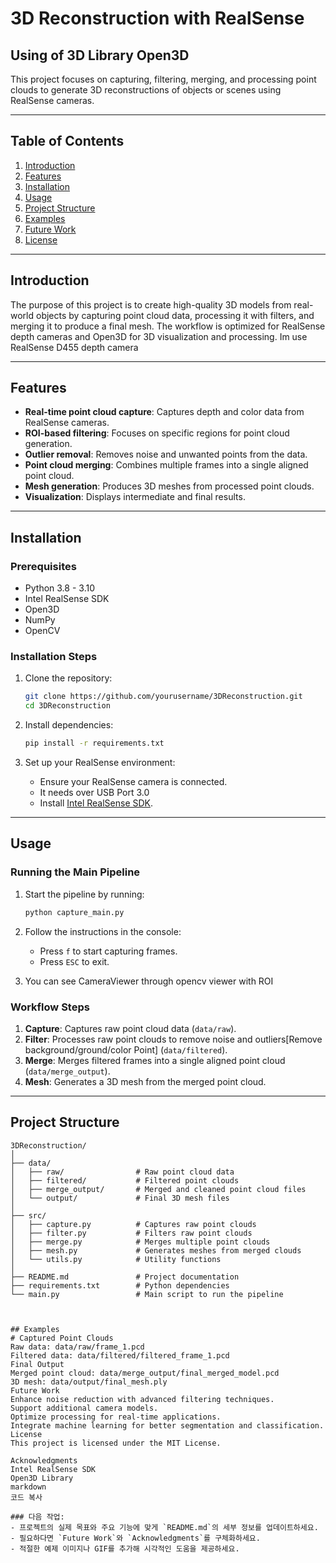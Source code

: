 # 3D Reconstruction with RealSense
## Using of 3D Library Open3D

This project focuses on capturing, filtering, merging, and processing point clouds to generate 3D reconstructions of objects or scenes using RealSense cameras.

---

## Table of Contents
1. [Introduction](#introduction)
2. [Features](#features)
3. [Installation](#installation)
4. [Usage](#usage)
5. [Project Structure](#project-structure)
6. [Examples](#examples)
7. [Future Work](#future-work)
8. [License](#license)

---

## Introduction

The purpose of this project is to create high-quality 3D models from real-world objects by capturing point cloud data, processing it with filters, and merging it to produce a final mesh.
The workflow is optimized for RealSense depth cameras and Open3D for 3D visualization and processing.
Im use RealSense D455 depth camera

---

## Features

- **Real-time point cloud capture**: Captures depth and color data from RealSense cameras.
- **ROI-based filtering**: Focuses on specific regions for point cloud generation.
- **Outlier removal**: Removes noise and unwanted points from the data.
- **Point cloud merging**: Combines multiple frames into a single aligned point cloud.
- **Mesh generation**: Produces 3D meshes from processed point clouds.
- **Visualization**: Displays intermediate and final results.

---

## Installation

### Prerequisites

- Python 3.8 - 3.10
- Intel RealSense SDK
- Open3D
- NumPy
- OpenCV

### Installation Steps

1. Clone the repository:
    ```bash
    git clone https://github.com/yourusername/3DReconstruction.git
    cd 3DReconstruction
    ```

2. Install dependencies:
    ```bash
    pip install -r requirements.txt
    ```

3. Set up your RealSense environment:
    - Ensure your RealSense camera is connected.
    - It needs over USB Port 3.0
    - Install [Intel RealSense SDK](https://github.com/IntelRealSense/librealsense).

---

## Usage

### Running the Main Pipeline

1. Start the pipeline by running:
    ```bash
    python capture_main.py
    ```
2. Follow the instructions in the console:
    - Press `f` to start capturing frames.
    - Press `ESC` to exit.
  
3. You can see CameraViewer through opencv viewer with ROI

### Workflow Steps
1. **Capture**: Captures raw point cloud data (`data/raw`).
2. **Filter**: Processes raw point clouds to remove noise and outliers[Remove background/ground/color Point] (`data/filtered`).
3. **Merge**: Merges filtered frames into a single aligned point cloud (`data/merge_output`).
4. **Mesh**: Generates a 3D mesh from the merged point cloud.

---

## Project Structure

```plaintext
3DReconstruction/
│
├── data/
│   ├── raw/                # Raw point cloud data
│   ├── filtered/           # Filtered point clouds
│   ├── merge_output/       # Merged and cleaned point cloud files
│   └── output/             # Final 3D mesh files
│
├── src/
│   ├── capture.py          # Captures raw point clouds
│   ├── filter.py           # Filters raw point clouds
│   ├── merge.py            # Merges multiple point clouds
│   ├── mesh.py             # Generates meshes from merged clouds
│   └── utils.py            # Utility functions
│
├── README.md               # Project documentation
├── requirements.txt        # Python dependencies
└── main.py                 # Main script to run the pipeline



## Examples
# Captured Point Clouds
Raw data: data/raw/frame_1.pcd
Filtered data: data/filtered/filtered_frame_1.pcd
Final Output
Merged point cloud: data/merge_output/final_merged_model.pcd
3D mesh: data/output/final_mesh.ply
Future Work
Enhance noise reduction with advanced filtering techniques.
Support additional camera models.
Optimize processing for real-time applications.
Integrate machine learning for better segmentation and classification.
License
This project is licensed under the MIT License.

Acknowledgments
Intel RealSense SDK
Open3D Library
markdown
코드 복사

### 다음 작업:
- 프로젝트의 실제 목표와 주요 기능에 맞게 `README.md`의 세부 정보를 업데이트하세요.
- 필요하다면 `Future Work`와 `Acknowledgments`를 구체화하세요.
- 적절한 예제 이미지나 GIF를 추가해 시각적인 도움을 제공하세요.
